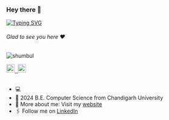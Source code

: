 ### Hey there :wave:

[![Typing SVG](https://readme-typing-svg.herokuapp.com?color=%2336BCF7&lines=This+is+Bunty+Prasad+Nayak)](https://git.io/typing-svg)

###### Glad to see you here :heart:

<p align="left"> <img src="https://komarev.com/ghpvc/?username=shumbul&label=Views&color=blue&style=plastic" alt="shumbul" /> </p>

<a href="https://buntyprasadnayak.github.io" target="_blank">
  <kbd>
  <img align="centre" alt="buntyprasadnayak.github.io" target="_blank" width="22px" src="https://www.pngwing.com/en/search?q=github" />
</a>
 
   
<a href="https://linkedin.com/in/buntyprasadnayak" target="_blank">
  <kbd>
  <img align="centre" alt="Bunty's LinkdeIn" width="22px" src="https://cdn-icons-png.flaticon.com/512/174/174857.png" />
</a>

<br/>
<br/>

- 💻
- 🏫 2024 B.E. Computer Science from Chandigarh University
- 🙋‍ More about me: Visit my [website](https://buntyprasadnayak.github.io/)
- 🖇 Follow me on [LinkedIn](https://linkedin.com/in/buntyprasadnayak)
